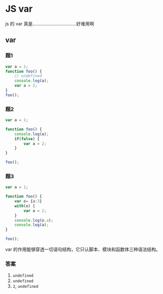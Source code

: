 # JS var

js 的 var 真是..................................好难用啊



## var

### 题1

```js
var a = 1;
function foo() {
    // undefined
    console.log(a);
    var a = 2;
}
foo();
```

### 题2

```js
var a = 1;

function foo() {
    console.log(a);
    if(false) {
        var a = 2;
    }
}

foo();

```

### 题3

```js
var a = 1;

function foo() {
    var o= {a:3}
    with(o) {
        var a = 2;
    }
    console.log(o.a);
    console.log(a);
}

foo();
```

var 的作用能够穿透一切语句结构，它只认脚本、模块和函数体三种语法结构。

### 答案

1. `undefined`
2. `undefined`
3. `2`, `undefined`

